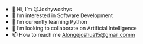 - 👋 Hi, I’m @Joshywoshys
- 👀 I’m interested in Software Development
- 🌱 I’m currently learning Python
- 💞️ I’m looking to collaborate on Artificial Intelligence
- 📫 How to reach me Alongejoshua15@gmail.comm

<!---
Joshywoshys/Joshywoshys is a ✨ special ✨ repository because its `README.md` (this file) appears on your GitHub profile.
You can click the Preview link to take a look at your changes.
--->
